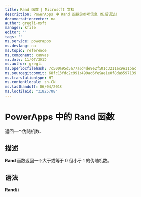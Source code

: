 ```yaml
---
title: Rand 函数 | Microsoft 文档
description: PowerApps 中 Rand 函数的参考信息（包括语法）
documentationcenter: na
author: gregli-msft
manager: kfile
editor: ''
tags: ''
ms.service: powerapps
ms.devlang: na
ms.topic: reference
ms.component: canvas
ms.date: 11/07/2015
ms.author: gregli
ms.openlocfilehash: 7c500a95d5a77acd4de9e2f501c3211ec9e11bac
ms.sourcegitcommit: 68fc13fdc2c991c499ad6fe9ae1e0f8dab597139
ms.translationtype: HT
ms.contentlocale: zh-CN
ms.lasthandoff: 06/04/2018
ms.locfileid: "31825708"
---
```

# <a name="rand-function-in-powerapps"></a>PowerApps 中的 Rand 函数
返回一个伪随机数。

## <a name="description"></a>描述
**Rand** 函数返回一个大于或等于 0 但小于 1 的伪随机数。

## <a name="syntax"></a>语法
**Rand**()

